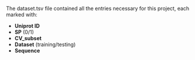 The dataset.tsv file contained all the entries necessary for this project, each marked with:
* **Uniprot ID**
* **SP** (0/1)
* **CV_subset**
* **Dataset** (training/testing)
* **Sequence**

